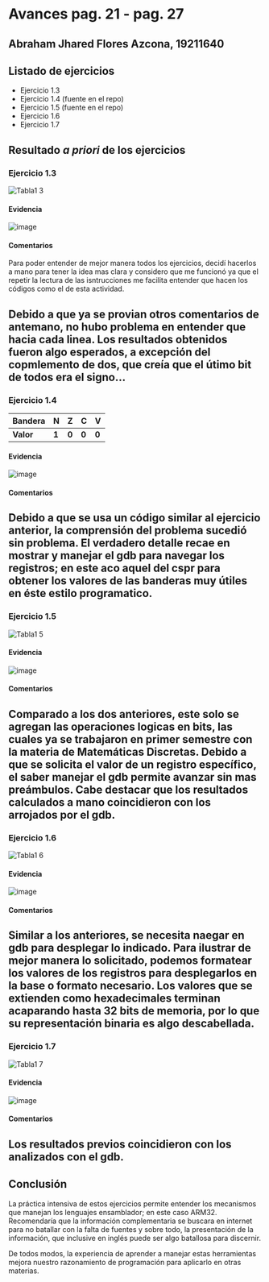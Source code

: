 # Avances pag. 21 - pag. 27 
## Abraham Jhared Flores Azcona, 19211640

## Listado de ejercicios
- Ejercicio 1.3
- Ejercicio 1.4 (fuente en el repo)
- Ejercicio 1.5 (fuente en el repo)
- Ejercicio 1.6
- Ejercicio 1.7

## Resultado *a priori* de los ejercicios

### Ejercicio 1.3
![Tabla1 3](https://user-images.githubusercontent.com/99265478/162116273-854de753-4f55-4760-865e-006573fc4c71.png)

#### Evidencia
![image](https://user-images.githubusercontent.com/99265478/162122818-47f8412a-7b02-48b5-a43d-962818927656.png)

#### Comentarios
Para poder entender de mejor manera todos los ejercicios, decidí hacerlos a mano para tener la idea mas clara
y considero que me funcionó ya que el repetir la lectura de las isntrucciones me facilita entender que hacen
los códigos como el de esta actividad.

Debido a que ya se provian otros comentarios de antemano, no hubo problema en entender que hacia cada linea. Los resultados
obtenidos fueron algo esperados, a excepción del copmlemento de dos, que creía que el útimo bit de todos era el signo...
---

### Ejercicio 1.4
| Bandera | N | Z | C | V |
|---------|---|---|---|---|
| **Valor**   | **1** | **0** | **0** | **0** |

#### Evidencia
![image](https://user-images.githubusercontent.com/99265478/162118209-4011c532-599f-4a5d-ae94-fd90f0c6f49b.png)

#### Comentarios
Debido a que se usa un código similar al ejercicio anterior, la comprensión del problema sucedió sin problema.
El verdadero detalle recae en mostrar y manejar el gdb para navegar los registros; en este aco aquel del cspr
para obtener los valores de las banderas muy útiles en éste estilo programatico.
---

### Ejercicio 1.5
![Tabla1 5](https://user-images.githubusercontent.com/99265478/162116290-7a4a67e3-d858-497e-9f83-6724c6c8f83f.png)

#### Evidencia
![image](https://user-images.githubusercontent.com/99265478/162119127-e8ac4ed7-566a-4c03-8501-a79b9fcc6ec7.png)

#### Comentarios
Comparado a los dos anteriores, este solo se agregan las operaciones logicas en bits, las cuales ya se trabajaron
en primer semestre con la materia de Matemáticas Discretas. Debido a que se solicita el valor de un registro específico,
el saber manejar el gdb permite avanzar sin mas preámbulos. Cabe destacar que los resultados calculados a mano coincidieron
con los arrojados por el gdb.
---

### Ejercicio 1.6
![Tabla1 6](https://user-images.githubusercontent.com/99265478/162116308-b7fd16dd-1eed-49d9-a74d-f733489e62fa.png)

#### Evidencia
![image](https://user-images.githubusercontent.com/99265478/162119742-d227088a-86f2-4da4-bc72-93e10bad6ef3.png)

#### Comentarios
Similar a los anteriores, se necesita naegar en gdb para desplegar lo indicado. Para ilustrar de mejor manera lo
solicitado, podemos formatear los valores de los registros para desplegarlos en la base o formato necesario. Los
valores que se extienden como hexadecimales terminan acaparando hasta 32 bits de memoria, por lo que su
representación binaria es algo descabellada.
---

### Ejercicio 1.7
![Tabla1 7](https://user-images.githubusercontent.com/99265478/162116313-90dce486-9d4a-441f-a89a-8a6f5be784fc.png)

#### Evidencia
![image](https://user-images.githubusercontent.com/99265478/162120304-39dfe805-7490-47df-beb5-2a3606cc16e0.png)

#### Comentarios
Los resultados previos coincidieron con los analizados con el gdb.
---

## Conclusión
La práctica intensiva de estos ejercicios permite entender los mecanismos que manejan los lenguajes ensamblador; en este caso ARM32.
Recomendaría que la información complementaria se buscara en internet para no batallar con la falta de fuentes y sobre todo,
la presentación de la información, que inclusive en inglés puede ser algo batallosa para discernir.

De todos modos, la experiencia de aprender a manejar estas herramientas mejora nuestro razonamiento de programación para aplicarlo en otras materias.
